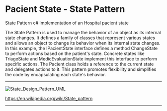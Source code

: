 # Pacient State - State Pattern
State Pattern c# implementation of an Hospital pacient state

The State Pattern is used to manage the behavior of an object as its internal state changes. It defines a family of classes that represent various states and allows an object to change its behavior when its internal state changes. In this example, the IPacientState interface defines a method ChangeState to perform actions based on the patient's state. Concrete states like TriageState and MedicEvaluationState implement this interface to perform specific actions. The Pacient class holds a reference to the current state and delegates actions to it. This pattern promotes flexibility and simplifies the code by encapsulating each state's behavior.

------

![State_Design_Pattern_UML](https://upload.wikimedia.org/wikipedia/commons/e/ec/W3sDesign_State_Design_Pattern_UML.jpg)

https://en.wikipedia.org/wiki/State_pattern

------
